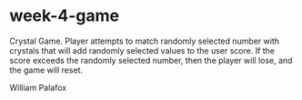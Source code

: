 # week-4-game
Crystal Game. 
Player attempts to match randomly selected number with crystals that will add randomly selected values to the user score.  If the score exceeds the randomly selected number, then the player will lose, and the game will reset. 

William Palafox
